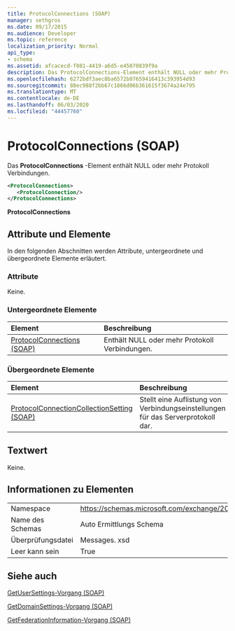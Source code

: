 ```yaml
---
title: ProtocolConnections (SOAP)
manager: sethgros
ms.date: 09/17/2015
ms.audience: Developer
ms.topic: reference
localization_priority: Normal
api_type:
- schema
ms.assetid: afcacecd-f081-4419-a6d5-e45070839f9a
description: Das ProtocolConnections-Element enthält NULL oder mehr Protokoll Verbindungen.
ms.openlocfilehash: 6272bdf3aec8ba6572b07659416413c393954d93
ms.sourcegitcommit: 88ec988f2bb67c1866d06b361615f3674a24e795
ms.translationtype: MT
ms.contentlocale: de-DE
ms.lasthandoff: 06/03/2020
ms.locfileid: "44457760"
---
```

# <a name="protocolconnections-soap"></a>ProtocolConnections (SOAP)

Das **ProtocolConnections** -Element enthält NULL oder mehr Protokoll Verbindungen. 
  
```XML
<ProtocolConnections>
   <ProtocolConnection/>
</ProtocolConnections>
```

 **ProtocolConnections**
## <a name="attributes-and-elements"></a>Attribute und Elemente

In den folgenden Abschnitten werden Attribute, untergeordnete und übergeordnete Elemente erläutert.
  
### <a name="attributes"></a>Attribute

Keine.
  
### <a name="child-elements"></a>Untergeordnete Elemente

|**Element**|**Beschreibung**|
|:-----|:-----|
|[ProtocolConnections (SOAP)](protocolconnections-soap.md) <br/> |Enthält NULL oder mehr Protokoll Verbindungen.  <br/> |
   
### <a name="parent-elements"></a>Übergeordnete Elemente

|**Element**|**Beschreibung**|
|:-----|:-----|
|[ProtocolConnectionCollectionSetting (SOAP)](protocolconnectioncollectionsetting-soap.md) <br/> |Stellt eine Auflistung von Verbindungseinstellungen für das Serverprotokoll dar.  <br/> |
   
## <a name="text-value"></a>Textwert

Keine.
  
## <a name="element-information"></a>Informationen zu Elementen

|||
|:-----|:-----|
|Namespace  <br/> |https://schemas.microsoft.com/exchange/2010/Autodiscover  <br/> |
|Name des Schemas  <br/> |Auto Ermittlungs Schema  <br/> |
|Überprüfungsdatei  <br/> |Messages. xsd  <br/> |
|Leer kann sein  <br/> |True  <br/> |
   
## <a name="see-also"></a>Siehe auch



[GetUserSettings-Vorgang (SOAP)](getusersettings-operation-soap.md)
  
[GetDomainSettings-Vorgang (SOAP)](getdomainsettings-operation-soap.md)
  
[GetFederationInformation-Vorgang (SOAP)](getfederationinformation-operation-soap.md)


